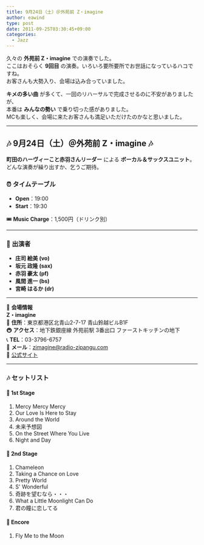 ```yaml
---
title: 9月24日（土）＠外苑前 Z・imagine
author: eawind
type: post
date: 2011-09-25T03:30:45+09:00
categories:
  - Jazz
---
```

久々の **外苑前 Z・imagine** での演奏でした。  
ここはおそらく **9回目** の演奏。いろいろ要所要所でお世話になっているハコですね。  
お客さんも大勢入り、会場は込み合っていました。

**キメの多い曲** が多くて、一回のリハーサルで完成させるのに不安がありましたが、  
本番は **みんなの勢い** で乗り切った感がありました。  
MCも楽しく、会場に来たお客さんも満足いただけたのかなと思いました。

---

## **🎶 9月24日（土）＠外苑前 Z・imagine 🎶**

**町田のハーヴィーこと赤羽さんリーダー** による **ボーカル＆サックスユニット**。  
どんな演奏が繰り出すか、乞うご期待。

### ⏰ **タイムテーブル**
- **Open**：19:00  
- **Start**：19:30  

🎟️ **Music Charge**：1,500円（ドリンク別）

---

### 🎵 **出演者**
- **庄司 絵美 (vo)**
- **坂元 政隆 (sax)**
- **赤羽 豪太 (pf)**
- **風間 進一 (bs)**
- **宮崎 はるか (dr)**

---

📍 **会場情報**  
**Z・imagine**  
📌 **住所**：東京都港区北青山2-7-17 青山鈴越ビルB1F  
🚇 **アクセス**：地下鉄銀座線 外苑前駅 3番出口 ファーストキッチンの地下  
📞 **TEL**：03-3796-6757  
📧 **メール**：<zimagine@radio-zipangu.com>  
🔗 [公式サイト](http://www.radio-zipangu.com/zimagine/)  

---

### 🎶 **セットリスト**
#### 🎵 **1st Stage**
1. Mercy Mercy Mercy  
2. Our Love Is Here to Stay  
3. Around the World  
4. 未来予想図  
5. On the Street Where You Live  
6. Night and Day  

#### 🎵 **2nd Stage**
1. Chameleon  
2. Taking a Chance on Love  
3. Pretty World  
4. S' Wonderful  
5. 奇跡を望むなら・・・  
6. What a Little Moonlight Can Do  
7. 君の瞳に恋してる  

#### 🎵 **Encore**
1. Fly Me to the Moon  
